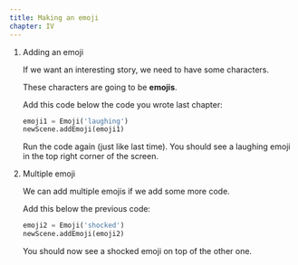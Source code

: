 ```yaml
---
title: Making an emoji
chapter: IV
---
```


1.  Adding an emoji

    If we want an interesting story, we need to have some characters.
    
    These characters are going to be **emojis**.

    Add this code below the code you wrote last chapter:

    ```python
    emoji1 = Emoji('laughing')
    newScene.addEmoji(emoji1)
    ```

    Run the code again (just like last time). You should see a laughing emoji in the top right corner of the screen.

2.  Multiple emoji

    We can add multiple emojis if we add some more code.

    Add this below the previous code:

    ```python
    emoji2 = Emoji('shocked')
    newScene.addEmoji(emoji2)
    ```

    You should now see a shocked emoji on top of the other one.